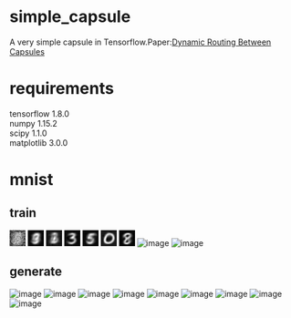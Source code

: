 # simple_capsule
A very simple capsule in Tensorflow.Paper:[Dynamic Routing Between Capsules](https://arxiv.org/abs/1710.09829) 
# requirements
tensorflow 1.8.0  
numpy 1.15.2  
scipy 1.1.0  
matplotlib 3.0.0  
# mnist
## train
![image](https://github.com/czzyyy/simple_capsule/blob/master/train/0-0.png)
![image](https://github.com/czzyyy/simple_capsule/blob/master/train/256-0.png)
![image](https://github.com/czzyyy/simple_capsule/blob/master/train/512-0.png)
![image](https://github.com/czzyyy/simple_capsule/blob/master/train/2560-0.png)
![image](https://github.com/czzyyy/simple_capsule/blob/master/train/5888-0.png)
![image](https://github.com/czzyyy/simple_capsule/blob/master/train/9472-0.png)
![image](https://github.com/czzyyy/simple_capsule/blob/master/train/11008-0.png)
![image](https://github.com/czzyyy/simple_capsule/blob/master/train/27904-0.png)
![image](https://github.com/czzyyy/simple_capsule/blob/master/train/29696-0.png)
## generate
![image](https://github.com/czzyyy/simple_capsule/blob/master/train/0reconstruct.png)
![image](https://github.com/czzyyy/simple_capsule/blob/master/train/1reconstruct.png)
![image](https://github.com/czzyyy/simple_capsule/blob/master/train/8reconstruct.png)
![image](https://github.com/czzyyy/simple_capsule/blob/master/train/31reconstruct.png)
![image](https://github.com/czzyyy/simple_capsule/blob/master/train/37reconstruct)
![image](https://github.com/czzyyy/simple_capsule/blob/master/train/43reconstruct.png)
![image](https://github.com/czzyyy/simple_capsule/blob/master/train/54reconstruct.png)
![image](https://github.com/czzyyy/simple_capsule/blob/master/train/57reconstruct.png)
![image](https://github.com/czzyyy/simple_capsule/blob/master/train/61reconstruct.png)
